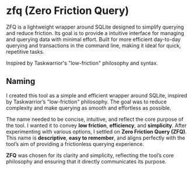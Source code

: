 # zfq (Zero Friction Query)

ZFQ is a lightweight wrapper around SQLite designed to simplify querying and reduce friction. Its goal is to provide a intuitive interface for managing and querying data with minimal effort. Built for more efficient day-to-day querying and transactions in the command line, making it ideal for quick, repetitive tasks.

Inspired by Taskwarrior's "low-friction" philosophy and syntax.

## Naming

I created this tool as a simple and efficient wrapper around SQLite, inspired by Taskwarrior’s "low-friction"
philosophy. The goal was to reduce complexity and make querying as smooth and effortless as possible.

The name needed to be concise, intuitive, and reflect the core purpose of the tool. I wanted it to convey
**low friction**, **efficiency**, and **simplicity**. After experimenting with various options, I settled on
**Zero Friction Query (ZFQ)**. This name is **descriptive**, **easy to remember**, and aligns perfectly with
the tool’s aim of providing a frictionless querying experience.

**ZFQ** was chosen for its clarity and simplicity, reflecting the tool’s core philosophy and ensuring that it
directly communicates its purpose.
